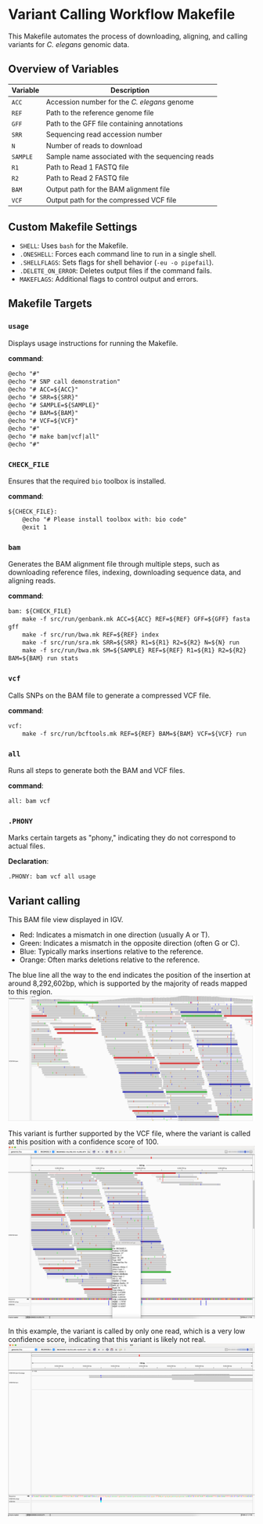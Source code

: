 
# Variant Calling Workflow Makefile

This Makefile automates the process of downloading, aligning, and calling variants for *C. elegans* genomic data.

## Overview of Variables

| Variable | Description |
|----------|-------------|
| `ACC`    | Accession number for the *C. elegans* genome |
| `REF`    | Path to the reference genome file |
| `GFF`    | Path to the GFF file containing annotations |
| `SRR`    | Sequencing read accession number |
| `N`      | Number of reads to download |
| `SAMPLE` | Sample name associated with the sequencing reads |
| `R1`     | Path to Read 1 FASTQ file |
| `R2`     | Path to Read 2 FASTQ file |
| `BAM`    | Output path for the BAM alignment file |
| `VCF`    | Output path for the compressed VCF file |

## Custom Makefile Settings

- `SHELL`: Uses `bash` for the Makefile.
- `.ONESHELL`: Forces each command line to run in a single shell.
- `.SHELLFLAGS`: Sets flags for shell behavior (`-eu -o pipefail`).
- `.DELETE_ON_ERROR`: Deletes output files if the command fails.
- `MAKEFLAGS`: Additional flags to control output and errors.

## Makefile Targets

### `usage`
Displays usage instructions for running the Makefile.

**command**:
```make
@echo "#"
@echo "# SNP call demonstration"
@echo "# ACC=${ACC}"
@echo "# SRR=${SRR}"
@echo "# SAMPLE=${SAMPLE}"
@echo "# BAM=${BAM}"
@echo "# VCF=${VCF}"
@echo "#"
@echo "# make bam|vcf|all"
@echo "#"
```

### `CHECK_FILE`
Ensures that the required `bio` toolbox is installed.

**command**:
```make
${CHECK_FILE}:
    @echo "# Please install toolbox with: bio code"
    @exit 1
```

### `bam`
Generates the BAM alignment file through multiple steps, such as downloading reference files, indexing, downloading sequence data, and aligning reads.

**command**:
```make
bam: ${CHECK_FILE}
    make -f src/run/genbank.mk ACC=${ACC} REF=${REF} GFF=${GFF} fasta gff
    make -f src/run/bwa.mk REF=${REF} index
    make -f src/run/sra.mk SRR=${SRR} R1=${R1} R2=${R2} N=${N} run
    make -f src/run/bwa.mk SM=${SAMPLE} REF=${REF} R1=${R1} R2=${R2} BAM=${BAM} run stats
```

### `vcf`
Calls SNPs on the BAM file to generate a compressed VCF file.

**command**:
```make
vcf:
    make -f src/run/bcftools.mk REF=${REF} BAM=${BAM} VCF=${VCF} run
```

### `all`
Runs all steps to generate both the BAM and VCF files.

**command**:
```make
all: bam vcf
```

### `.PHONY`
Marks certain targets as "phony," indicating they do not correspond to actual files.

**Declaration**:
```make
.PHONY: bam vcf all usage
```

## Variant calling

This BAM file view displayed in IGV. 
- Red: Indicates a mismatch in one direction (usually A or T).
- Green: Indicates a mismatch in the opposite direction (often G or C).
- Blue: Typically marks insertions relative to the reference.
- Orange: Often marks deletions relative to the reference.

The blue line all the way to the end indicates the position of the insertion at around 8,292,602bp, which is supported by the majority of reads mapped to this region.
![](./images/1.png)

This variant is further supported by the VCF file, where the variant is called at this position with a confidence score of 100.
![](./images/2.png)

In this example, the variant is called by only one read, which is a very low confidence score, indicating that this variant is likely not real.
![](./images/3.png)
